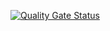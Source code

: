 [![Quality Gate Status](http://localhost:9000/api/project_badges/measure?project=stribble-ch-5&metric=alert_status&token=sqb_d5fb4e74d2fc74d09063a4f719319be52418877b)](http://localhost:9000/dashboard?id=stribble-ch-5)